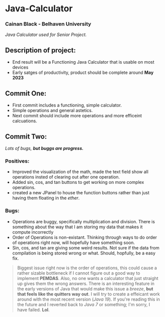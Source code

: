 # Java-Calculator
### Cainan Black - Belhaven University
<i>Java Calculator used for Senior Project.</i>

## Description of project:
 - End result will be a Functioning Java Calculator that is usable on most devices
 - Early satges of productivity, product should be complete around **May 2023**


## Commit One:
- First commit includes a functioning, simple calculator.
- Simple operations and general astetics.
- Next commit should include more operations and more efficeint calcuations. 


## Commit Two:
<i>Lots of bugs, <b>but buggs are progress.</b></i>

### Positives:
- Improved the visualization of the math, made the text field show all operations insted of clearing out after one operation.
- Added sin, cos, and tan buttons to get working on more complex operations.
- created a new JPanel to house the function buttons rather than just having them floating in the <i>ether</i>.

### Bugs:
- Operations are buggy, specifically multiplication and division. There is something about the way that I am storing my data that makes it compute incorrectly
- Order of Operations is non-existant. Thinking through ways to do order of operations right now, will hopefully have something soon.
- Sin, cos, and tan are giving some weird results. Not sure if the data from compilation is being stored wrong or what. Should, hopfully, be a easy fix.

>Biggest issue right now is the order of operations, this could cause a rather sizable bottleneck if I cannot figure out a good way to implement **PEMDAS**. Also, no one wants a calculator that just straight up gives them the wrong answers. There is an interesting feature in the early versions of Java that would make this issue a <i>breeze</i>, <b>but that feels like the quitters way out</b>. I will try to create a effeicant work around with the most recent version (_Java 19_). If you're reading this in the future and I reverted back to _Java 7_ or something; I'm sorry, I have failed. <b>Lol</b>.
